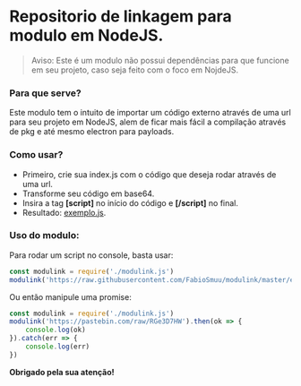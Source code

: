 # Repositorio de linkagem para modulo em NodeJS.


> Aviso: Este é um modulo não possui dependências para que funcione em seu projeto, caso seja feito com o foco em NojdeJS.

### Para que serve?
Este modulo tem o intuito de importar um código externo através de uma url para seu projeto em NodeJS, alem de ficar mais fácil a compilação através de pkg e até mesmo electron para payloads.

### Como usar?
- Primeiro, crie sua index.js com o código que deseja rodar através de uma url.
- Transforme seu código em base64.
- Insira a tag **[script]** no início do código e **[/script]** no final.
- Resultado: [exemplo.js](/exemplo/script.js).


### Uso do modulo:


Para rodar um script no console, basta usar:
```js
const modulink = require('./modulink.js')
modulink('https://raw.githubusercontent.com/FabioSmuu/modulink/master/exemplo/script.js')
```


Ou então manipule uma promise:
```js
const modulink = require('./modulink.js')
modulink('https://pastebin.com/raw/RGe3D7HW').then(ok => {
	console.log(ok)
}).catch(err => {
	console.log(err)
})
```


**Obrigado pela sua atenção!**
	
